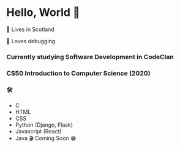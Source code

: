 # Hello, World 👋

:scotland: Lives in Scotland

:bug: Loves debugging

### Currently studying Software Development in CodeClan

### CS50 Introduction to Computer Science (2020)

### 	:hammer_and_wrench: 

* C 
* HTML
* CSS
* Python (Django, Flask)
* Javascript (React)
* Java  :clapper: Coming Soon :grin:
